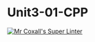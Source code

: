 # Unit3-01-CPP
[![Mr Coxall's Super Linter](https://github.com/ICS3U-Programming-NoahS/Unit3-01-CPP/workflows/Mr%20Coxall's%20Super%20Linter/badge.svg)](https://github.com/ICS3U-Programming-NoahS/Unit3-01-CPP/actions/)
